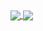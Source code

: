 <a href="#">
  <img align="center" src="https://github-readme-stats.vercel.app/api?username=rafaelpapastamatiou&count_private=true&show_icons=true&theme=tokyonight" />
</a>
<a href="#">
  <img align="center" src="https://github-readme-stats.vercel.app/api/top-langs/?username=rafaelpapastamatiou&layout=compact&theme=tokyonight" />
</a>
